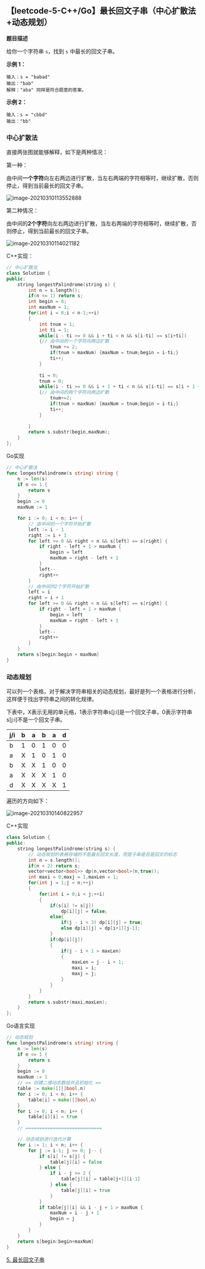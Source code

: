 ## 【leetcode-5-C++/Go】最长回文子串（中心扩散法+动态规划）



**题目描述**

给你一个字符串 `s`，找到 `s` 中最长的回文子串。

**示例 1：**

```
输入：s = "babad"
输出："bab"
解释："aba" 同样是符合题意的答案。
```

**示例 2：**

```
输入：s = "cbbd"
输出："bb"
```



### 中心扩散法

直接两张图就能够解释，如下是两种情况：

第一种：

由中间**一个字符**向左右两边进行扩散，当左右两端的字符相等时，继续扩散，否则停止，得到当前最长的回文子串。

![image-20210310113552888](leetcode-5-最长回文子串.assets/image-20210310113552888.png)



第二种情况：

由中间的**2个字符**向左右两边进行扩散，当左右两端的字符相等时，继续扩散，否则停止，得到当前最长的回文子串。

![image-20210310114021182](leetcode-5-最长回文子串.assets/image-20210310114021182.png)

C++实现：

```c++
// 中心扩散法
class Solution {
public:
    string longestPalindrome(string s) {
        int n = s.length();
        if(n <= 1) return s;
        int begin = 0;
        int maxNum = 1;
        for(int i = 0;i < n-1;++i)
        {
            int tnum = 1;
            int ti = 1;
            while(i - ti >= 0 && i + ti < n && s[i-ti] == s[i+ti])
            {// 由中间的一个字符向两边扩散
                tnum += 2;
                if(tnum > maxNum) {maxNum = tnum;begin = i-ti;}
                ti++;
            }
            
            ti = 0;
            tnum = 0;
            while(i - ti >= 0 && i + 1 + ti < n && s[i-ti] == s[i + 1 + ti])
            {// 由中间的两个字符向两边扩散
                tnum+=2;
                if(tnum > maxNum) {maxNum = tnum;begin = i-ti;}
                ti++;
            }
            
        }
        return s.substr(begin,maxNum);
    }
};
```



Go实现

```go
// 中心扩散法
func longestPalindrome(s string) string {
    n := len(s)
    if n <= 1 {
        return s
    }
    begin := 0
    maxNum := 1

    for i := 0; i < n; i++ {
        // 由中间的一个字符开始扩散
        left := i - 1
        right := i + 1
        for left >= 0 && right < n && s[left] == s[right] {
            if right - left + 1 > maxNum {
                begin = left
                maxNum = right - left + 1
            }
            left--
            right++
        }
        // 由中间的2个字符开始扩散
        left = i
        right = i + 1
        for left >= 0 && right < n && s[left] == s[right] {
            if right - left + 1 > maxNum {
                begin = left
                maxNum = right - left + 1
            }
            left--
            right++
        }
    }
    return s[begin:begin + maxNum]
}
```



### 动态规划

可以列一个表格，对于解决字符串相关的动态规划，最好是列一个表格进行分析，这样便于找出字符串之间的转化规律。

下表中，X表示无用的单元格，1表示字符串s[j:i]是一个回文子串，0表示字符串s[j:i]不是一个回文子串。

| j/i  | b    | a    | b    | a    | d    |
| ---- | ---- | ---- | ---- | ---- | ---- |
| b    | 1    | 0    | 1    | 0    | 0    |
| a    | X    | 1    | 0    | 1    | 0    |
| b    | X    | X    | 1    | 0    | 0    |
| a    | X    | X    | X    | 1    | 0    |
| d    | X    | X    | X    | X    | 1    |



遍历的方向如下：

![image-20210310140822957](leetcode-5-最长回文子串.assets/image-20210310140822957.png)



C++实现

```c++
class Solution {
public:
    string longestPalindrome(string s) {
        // 动态规划的表格存储的不是最长回文长度，而是子串是否是回文的标志
        int n = s.length();
        if(n < 2) return s;
        vector<vector<bool>> dp(n,vector<bool>(n,true));
        int maxi = 0,maxj = 1,maxLen = 1;
        for(int j = 1;j < n;++j)
        {
            for(int i = 0;i < j;++i)
            {
                if(s[i] != s[j])
                    dp[i][j] = false;
                else{
                    if(j - i < 3) dp[i][j] = true;
                    else dp[i][j] = dp[i+1][j-1];
                }
                if(dp[i][j])
                {
                    if(j - i + 1 > maxLen)
                    {
                        maxLen = j - i + 1;
                        maxi = i;
                        maxj = j;
                    }
                }
            }
        }
        return s.substr(maxi,maxLen);
    }
};
```

Go语言实现

```go
// 动态规划
func longestPalindrome(s string) string {
    n := len(s)
    if n <= 1 {
        return s
    }
    begin := 0
    maxNum := 1
    // == 创建二维动态数组并且初始化 ==
    table := make([][]bool,n)
    for i := 0; i < n; i++ {
        table[i] = make([]bool,n)
    }
    for i := 0; i < n; i++ {
        table[i][i] = true
    }
    // ============================

    // 动态规划进行迭代计算
    for i := 1; i < n; i++ {
        for j := i-1; j >= 0; j-- {
            if s[i] != s[j] {
                table[j][i] = false
            } else {
                if i - j >= 2 {
                    table[j][i] = table[j+1][i-1]
                } else {
                    table[j][i] = true
                }
            }
            if table[j][i] && i - j + 1 > maxNum {
                maxNum = i - j + 1
                begin = j
            }
        }
    }
    return s[begin:begin+maxNum]
}
```



[5. 最长回文子串](https://leetcode-cn.com/problems/longest-palindromic-substring/)







